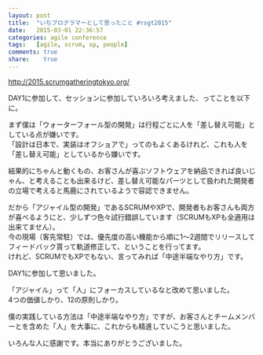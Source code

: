 ```yaml
---
layout: post
title:  "いちプログラマーとして思ったこと #rsgt2015"
date:   2015-03-01 22:36:57
categories: agile conference
tags:   [agile, scrum, xp, people]
comments: true
share:    true
---
```


<http://2015.scrumgatheringtokyo.org/>

DAY1に参加して、セッションに参加していろいろ考えました、ってことを以下に。  

まず僕は「ウォーターフォール型の開発」は行程ごとに人を「差し替え可能」としている点が嫌いです。  
「設計は日本で、実装はオフショアで」ってのもよくあるけれど、これも人を「差し替え可能」としているから嫌いです。  

結果的にちゃんと動くもの、お客さんが喜ぶソフトウェアを納品できれば良いじゃん、と考えることも出来るけど、差し替え可能なパーツとして扱われた開発者の立場で考えると馬鹿にされているようで容認できません。

だから「アジャイル型の開発」であるSCRUMやXPで、開発者もお客さんも両方が喜べるようにと、少しずつ色々試行錯誤しています（SCRUMもXPも全適用は出来てません）。  
今の現場（客先常駐）では、優先度の高い機能から順に1～2週間でリリースしてフィードバック貰って軌道修正して、ということを行ってます。  
けれど、SCRUMでもXPでもない、言ってみれば「中途半端なやり方」です。  

DAY1に参加して思いました。  

「アジャイル」って「人」にフォーカスしているなと改めて思いました。  
4つの価値しかり、12の原則しかり。  

僕の実践している方法は「中途半端なやり方」ですが、お客さんとチームメンバーとを含めた「人」を大事に、これからも精進していこうと思いました。  

いろんな人に感謝です。本当にありがとうございました。
